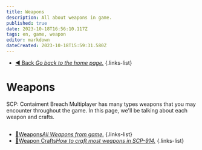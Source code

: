 ```yaml
---
title: Weapons
description: All about weapons in game.
published: true
date: 2023-10-18T16:56:10.117Z
tags: en, game, weapon
editor: markdown
dateCreated: 2023-10-18T15:59:31.580Z
---
```


- [:arrow_backward: Back *Go back to the home page.*](/en/home#breach-modemultiplayer)
{.links-list}
# Weapons
SCP: Contaiment Breach Multiplayer has many types weapons that you may encounter throughout the game. In this page, we'll be talking about each weapon and crafts.
##
- [:gun:Weapons*All Weapons from game.*](/en/game/weapons/guns)
{.links-list}
- [:nut_and_bolt:Weapon Crafts*How to craft most weapons in SCP-914.*](/en/game/weapons/crafts)
{.links-list}